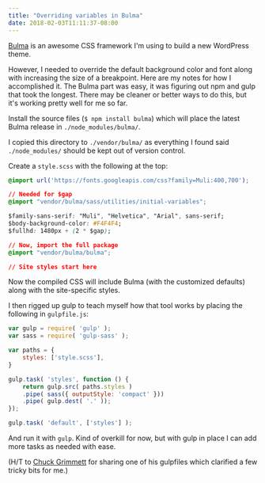 ```yaml
---
title: "Overriding variables in Bulma"
date: 2018-02-03T11:11:37-08:00
---
```


[Bulma][] is an awesome CSS framework I'm using to build a new
WordPress theme.

However, I needed to override the default background color and font
along with increasing the size of a breakpoint. Here are my notes for
how I accomplished it. The Bulma part was easy, it was figuring out
npm and gulp that took the longest. There may be cleaner or better
ways to do this, but it's working pretty well for me so far.

Install the source files (`$ npm install bulma`) which will place the
latest Bulma release in `./node_modules/bulma/`.

I copied this directory to `./vendor/bulma/` as everything I found
said `./node_modules/` should be kept out of version control.

Create a `style.scss` with the following at the top:

```css
@import url('https://fonts.googleapis.com/css?family=Muli:400,700');

// Needed for $gap
@import "vendor/bulma/sass/utilities/initial-variables";

$family-sans-serif: "Muli", "Helvetica", "Arial", sans-serif;
$body-background-color: #F4F4F4;
$fullhd: 1480px + (2 * $gap);

// Now, import the full package
@import "vendor/bulma/bulma";

// Site styles start here
```

Now the compiled CSS will include Bulma (with the customized defaults)
along with the site-specific styles.

I then rigged up gulp to teach myself how that tool works by placing
the following in `gulpfile.js`:

```javascript
var gulp = require( 'gulp' );
var sass = require( 'gulp-sass' );

var paths = {
	styles: ['style.scss'],
}

gulp.task( 'styles', function () {
	return gulp.src( paths.styles )
	.pipe( sass({ outputStyle: 'compact' }))
	.pipe( gulp.dest( '.' ));
});

gulp.task( 'default', ['styles'] );
```

And run it with `gulp`. Kind of overkill for now, but with gulp in
place I can add more tasks as needed with ease.

(H/T to [Chuck Grimmett][] for sharing one of his gulpfiles which
clarified a few tricky bits for me.)

[Bulma]: https://bulma.io/
[Chuck Grimmett]: http://www.cagrimmett.com/
